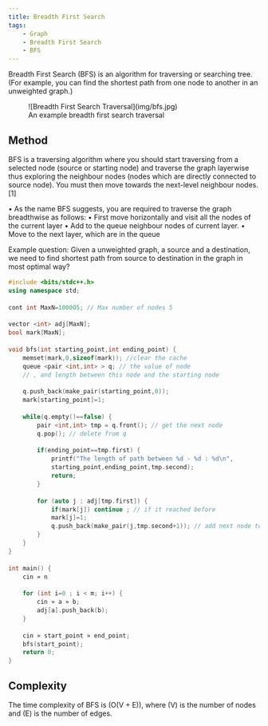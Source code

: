 ```yaml
---
title: Breadth First Search
tags:
    - Graph
    - Breadth First Search
    - BFS
---
```


Breadth First Search (BFS) is an algorithm for traversing or searching tree. (For example, you can find the shortest path from one node to another in an unweighted graph.)

<figure>
![Breadth First Search Traversal](img/bfs.jpg)
<figcaption>An example breadth first search traversal</figcaption>
</figure>

## Method

BFS is a traversing algorithm where you should start traversing from a selected node (source or starting node) and traverse the graph layerwise thus exploring the neighbour nodes (nodes which are directly connected to source node). You must then move towards the next-level neighbour nodes. [1]

• As the name BFS suggests, you are required to traverse the graph breadthwise as follows:
• First move horizontally and visit all the nodes of the current layer
• Add to the queue neighbour nodes of current layer.
• Move to the next layer, which are in the queue

Example question: Given a unweighted graph, a source and a destination, we need to find shortest path from source to destination in the graph in most optimal way?

```cpp
#include <bits/stdc++.h>
using namespace std;

cont int MaxN=100005; // Max number of nodes 5

vector <int> adj[MaxN];
bool mark[MaxN];

void bfs(int starting_point,int ending_point) {
    memset(mark,0,sizeof(mark)); //clear the cache
    queue <pair <int,int> > q; // the value of node
    // , and length between this node and the starting node

    q.push_back(make_pair(starting_point,0));
    mark[starting_point]=1;

    while(q.empty()==false) {
        pair <int,int> tmp = q.front(); // get the next node
        q.pop(); // delete from q

        if(ending_point==tmp.first) {
            printf("The length of path between %d - %d : %d\n",
            starting_point,ending_point,tmp.second);
            return;
        }

        for (auto j : adj[tmp.first]) {
            if(mark[j]) continue ; // if it reached before
            mark[j]=1;
            q.push_back(make_pair(j,tmp.second+1)); // add next node to queue
        }
    }
}

int main() {
    cin » n

    for (int i=0 ; i < m; i++) {
        cin » a » b;
        adj[a].push_back(b);
    }

    cin » start_point » end_point;
    bfs(start_point);
    return 0;
}
```

## Complexity

The time complexity of BFS is \(O(V + E)\), where \(V\) is the number of nodes and \(E\) is the number of edges.
